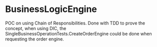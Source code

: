 # BusinessLogicEngine
POC on using Chain of Responsibilities. 
Done with TDD to prove the concept, when using DIC, the SingleBusinessOperationTests.CreateOrderEngine could be done when requesting the order engine. 
